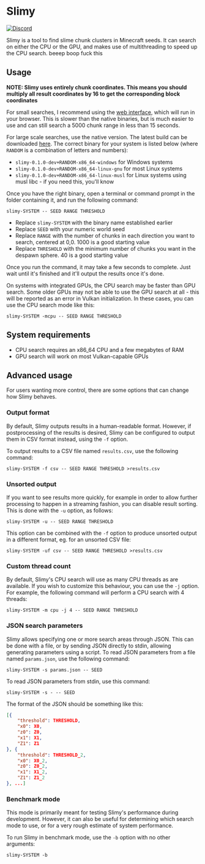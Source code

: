# Slimy

[![Discord](https://img.shields.io/badge/chat%20on-discord-7289DA?logo=discord)](https://discord.gg/zEnfMVJqe6)

Slimy is a tool to find slime chunk clusters in Minecraft seeds.
It can search on either the CPU or the GPU, and makes use of multithreading to speed up the CPU search.
beeep boop fuck this

## Usage

**NOTE: Slimy uses entirely chunk coordinates. This means you should multiply all result coordinates by 16 to get the corresponding block coordinates**

For small searches, I recommend using the [web interface][slimy-web], which will run in your browser.
This is slower than the native binaries, but is much easier to use and can still search a 5000 chunk range in less than 15 seconds.

For large scale searches, use the native version. The latest build can be downloaded [here][builds].
The correct binary for your system is listed below (where `RANDOM` is a combination of letters and numbers):

- `slimy-0.1.0-dev+RANDOM-x86_64-windows` for Windows systems
- `slimy-0.1.0-dev+RANDOM-x86_64-linux-gnu` for most Linux systems
- `slimy-0.1.0-dev+RANDOM-x86_64-linux-musl` for Linux systems using musl libc - if you need this, you'll know

Once you have the right binary, open a terminal or command prompt in the folder containing it, and run the following command:

```
slimy-SYSTEM -- SEED RANGE THRESHOLD
```

- Replace `slimy-SYSTEM` with the binary name established earlier
- Replace `SEED` with your numeric world seed
- Replace `RANGE` with the number of chunks in each direction you want to search, centered at 0,0. 1000 is a good starting value
- Replace `THRESHOLD` with the minimum number of chunks you want in the despawn sphere. 40 is a good starting value

Once you run the command, it may take a few seconds to complete.
Just wait until it's finished and it'll output the results once it's done.

On systems with integrated GPUs, the CPU search may be faster than GPU search.
Some older GPUs may not be able to use the GPU search at all - this will be reported as an error in Vulkan initialization.
In these cases, you can use the CPU search mode like this:

```
slimy-SYSTEM -mcpu -- SEED RANGE THRESHOLD
```

[slimy-web]: https://silversquirl.github.io/slimy
[builds]: https://nightly.link/silversquirl/slimy/workflows/build/main/binaries.zip

## System requirements

- CPU search requires an x86_64 CPU and a few megabytes of RAM
- GPU search will work on most Vulkan-capable GPUs

## Advanced usage

For users wanting more control, there are some options that can change how Slimy behaves.

### Output format

By default, Slimy outputs results in a human-readable format.
However, if postprocessing of the results is desired, Slimy can be configured to output them in CSV format instead, using the `-f` option.

To output results to a CSV file named `results.csv`, use the following command:

```
slimy-SYSTEM -f csv -- SEED RANGE THRESHOLD >results.csv
```

### Unsorted output

If you want to see results more quickly, for example in order to allow further processing to happen in a streaming fashion, you can disable result sorting.
This is done with the `-u` option, as follows:

```
slimy-SYSTEM -u -- SEED RANGE THRESHOLD
```

This option can be combined with the `-f` option to produce unsorted output in a different format, eg. for an unsorted CSV file:

```
slimy-SYSTEM -uf csv -- SEED RANGE THRESHOLD >results.csv
```

### Custom thread count

By default, Slimy's CPU search will use as many CPU threads as are available.
If you wish to customize this behaviour, you can use the `-j` option.
For example, the following command will perform a CPU search with 4 threads:

```
slimy-SYSTEM -m cpu -j 4 -- SEED RANGE THRESHOLD
```

### JSON search parameters

Slimy allows specifying one or more search areas through JSON.
This can be done with a file, or by sending JSON directly to stdin, allowing generating parameters using a script.
To read JSON parameters from a file named `params.json`, use the following command:

```
slimy-SYSTEM -s params.json -- SEED
```

To read JSON parameters from stdin, use this command:

```
slimy-SYSTEM -s - -- SEED
```

The format of the JSON should be something like this:

```json
[{
	"threshold": THRESHOLD,
	"x0": X0,
	"z0": Z0,
	"x1": X1,
	"Z1": Z1
}, {
	"threshold": THRESHOLD_2,
	"x0": X0_2,
	"z0": Z0_2,
	"x1": X1_2,
	"Z1": Z1_2
}, ...]
```

### Benchmark mode

This mode is primarily meant for testing Slimy's performance during development.
However, it can also be useful for determining which search mode to use, or for a very rough estimate of system performance.

To run Slimy in benchmark mode, use the `-b` option with no other arguments:

```
slimy-SYSTEM -b
```
